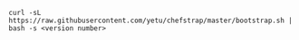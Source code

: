 `curl -sL https://raw.githubusercontent.com/yetu/chefstrap/master/bootstrap.sh | bash -s <version number>`
